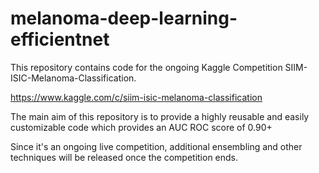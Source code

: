 # melanoma-deep-learning-efficientnet

This repository contains code for the ongoing Kaggle Competition SIIM-ISIC-Melanoma-Classification.

https://www.kaggle.com/c/siim-isic-melanoma-classification

The main aim of this repository is to provide a highly reusable and easily customizable code which provides an AUC ROC score of 0.90+

Since it's an ongoing live competition, additional ensembling and other techniques will be released once the competition ends.


